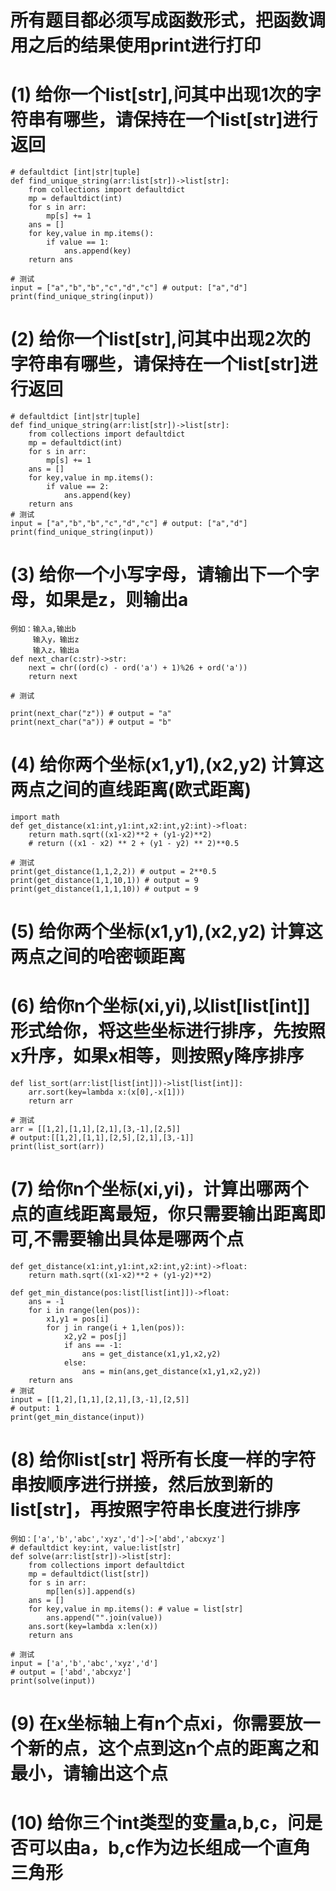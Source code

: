 

# 所有题目都必须写成函数形式，把函数调用之后的结果使用print进行打印

# (1) 给你一个list[str],问其中出现1次的字符串有哪些，请保持在一个list[str]进行返回
    # defaultdict [int|str|tuple]
    def find_unique_string(arr:list[str])->list[str]:
        from collections import defaultdict
        mp = defaultdict(int)
        for s in arr:
            mp[s] += 1
        ans = []
        for key,value in mp.items():
            if value == 1:
                ans.append(key)
        return ans
    
    # 测试
    input = ["a","b","b","c","d","c"] # output: ["a","d"]
    print(find_unique_string(input))
# (2) 给你一个list[str],问其中出现2次的字符串有哪些，请保持在一个list[str]进行返回
    # defaultdict [int|str|tuple]
    def find_unique_string(arr:list[str])->list[str]:
        from collections import defaultdict
        mp = defaultdict(int)
        for s in arr:
            mp[s] += 1
        ans = []
        for key,value in mp.items():
            if value == 2:
                ans.append(key)
        return ans
    # 测试
    input = ["a","b","b","c","d","c"] # output: ["a","d"]
    print(find_unique_string(input))
# (3) 给你一个小写字母，请输出下一个字母，如果是z，则输出a
    例如：输入a,输出b
         输入y，输出z
         输入z，输出a
    def next_char(c:str)->str:
        next = chr((ord(c) - ord('a') + 1)%26 + ord('a'))
        return next
    
    # 测试
    
    print(next_char("z")) # output = "a"
    print(next_char("a")) # output = "b"
# (4) 给你两个坐标(x1,y1),(x2,y2) 计算这两点之间的直线距离(欧式距离)
    import math
    def get_distance(x1:int,y1:int,x2:int,y2:int)->float:
        return math.sqrt((x1-x2)**2 + (y1-y2)**2)
        # return ((x1 - x2) ** 2 + (y1 - y2) ** 2)**0.5
    
    # 测试
    print(get_distance(1,1,2,2)) # output = 2**0.5
    print(get_distance(1,1,10,1)) # output = 9
    print(get_distance(1,1,1,10)) # output = 9

# (5) 给你两个坐标(x1,y1),(x2,y2) 计算这两点之间的哈密顿距离
    
# (6) 给你n个坐标(xi,yi),以list[list[int]]形式给你，将这些坐标进行排序，先按照x升序，如果x相等，则按照y降序排序
    def list_sort(arr:list[list[int]])->list[list[int]]:
        arr.sort(key=lambda x:(x[0],-x[1]))
        return arr
    
    # 测试
    arr = [[1,2],[1,1],[2,1],[3,-1],[2,5]]
    # output:[[1,2],[1,1],[2,5],[2,1],[3,-1]]
    print(list_sort(arr))
# (7) 给你n个坐标(xi,yi)，计算出哪两个点的直线距离最短，你只需要输出距离即可,不需要输出具体是哪两个点
    def get_distance(x1:int,y1:int,x2:int,y2:int)->float:
        return math.sqrt((x1-x2)**2 + (y1-y2)**2)

    def get_min_distance(pos:list[list[int]])->float:
        ans = -1
        for i in range(len(pos)):
            x1,y1 = pos[i]
            for j in range(i + 1,len(pos)):
                x2,y2 = pos[j]
                if ans == -1:
                    ans = get_distance(x1,y1,x2,y2)
                else:
                    ans = min(ans,get_distance(x1,y1,x2,y2))
        return ans
    # 测试
    input = [[1,2],[1,1],[2,1],[3,-1],[2,5]]
    # output: 1
    print(get_min_distance(input))

# (8) 给你list[str] 将所有长度一样的字符串按顺序进行拼接，然后放到新的list[str]，再按照字符串长度进行排序
    例如：['a','b','abc','xyz','d']->['abd','abcxyz']
    # defaultdict key:int, value:list[str]
    def solve(arr:list[str])->list[str]:
        from collections import defaultdict
        mp = defaultdict(list[str])
        for s in arr:
            mp[len(s)].append(s)
        ans = []
        for key,value in mp.items(): # value = list[str]
            ans.append("".join(value))
        ans.sort(key=lambda x:len(x))
        return ans
    
    # 测试
    input = ['a','b','abc','xyz','d']
    # output = ['abd','abcxyz']
    print(solve(input))
# (9) 在x坐标轴上有n个点xi，你需要放一个新的点，这个点到这n个点的距离之和最小，请输出这个点
    
# (10) 给你三个int类型的变量a,b,c，问是否可以由a，b,c作为边长组成一个直角三角形
    

